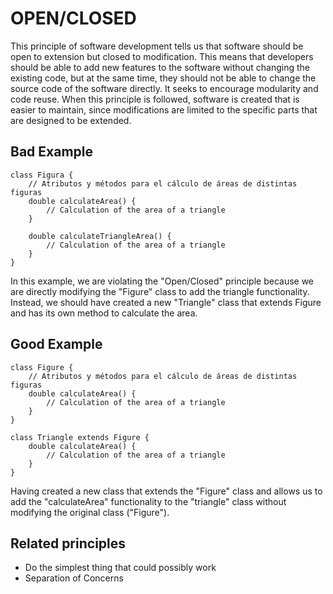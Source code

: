 # OPEN/CLOSED

This principle of software development tells us that software should be open to extension but closed to modification. This means that developers should be able to add new features to the software without changing the existing code, but at the same time, they should not be able to change the source code of the software directly. It seeks to encourage modularity and code reuse. When this principle is followed, software is created that is easier to maintain, since modifications are limited to the specific parts that are designed to be extended.

## Bad Example
```
class Figura {
    // Atributos y métodos para el cálculo de áreas de distintas figuras
    double calculateArea() { 
        // Calculation of the area of a triangle
    }

    double calculateTriangleArea() {
        // Calculation of the area of a triangle
    }
}
```
In this example, we are violating the "Open/Closed" principle because we are directly modifying the "Figure" class to add the triangle functionality. Instead, we should have created a new "Triangle" class that extends Figure and has its own method to calculate the area.


## Good Example
```
class Figure {
    // Atributos y métodos para el cálculo de áreas de distintas figuras
    double calculateArea() { 
        // Calculation of the area of a triangle
    }
}

class Triangle extends Figure {
    double calculateArea() { 
        // Calculation of the area of a triangle
    }
}
```
Having created a new class that extends the "Figure" class and allows us to add the "calculateArea" functionality to the "triangle" class without modifying the original class ("Figure").

## Related principles
- Do the simplest thing that could possibly work
- Separation of Concerns